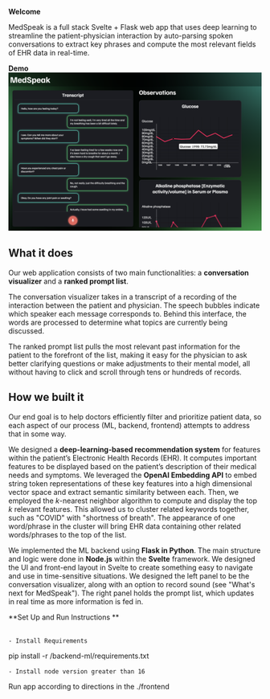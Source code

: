 **Welcome**

MedSpeak is a full stack Svelte + Flask web app that uses deep learning to streamline the patient-physician interaction by auto-parsing spoken conversations to extract key phrases and compute the most relevant fields of EHR data in real-time.


**Demo**
![](./demo.png)

## What it does

Our web application consists of two main functionalities: a **conversation visualizer** and a **ranked prompt list**. 

The conversation visualizer takes in a transcript of a recording of the interaction between the patient and physician. The speech bubbles indicate which speaker each message corresponds to. Behind this interface, the words are processed to determine what topics are currently being discussed. 

The ranked prompt list pulls the most relevant past information for the patient to the forefront of the list, making it easy for the physician to ask better clarifying questions or make adjustments to their mental model, all without having to click and scroll through tens or hundreds of records.


## How we built it

Our end goal is to help doctors efficiently filter and prioritize patient data, so each aspect of our process (ML, backend, frontend) attempts to address that in some way.

We designed a **deep-learning-based recommendation system** for features within the patient’s Electronic Health Records (EHR). It computes important features to be displayed based on the patient’s description of their medical needs and symptoms. We leveraged the **OpenAI Embedding API** to embed string token representations of these key features into a high dimensional vector space and extract semantic similarity between each. Then, we employed the _k_-nearest neighbor algorithm to compute and display the top _k_ relevant features. This allowed us to cluster related keywords together, such as "COVID" with "shortness of breath". The appearance of one word/phrase in the cluster will bring EHR data containing other related words/phrases to the top of the list. 

We implemented the ML backend using **Flask in Python**. The main structure and logic were done in **Node.js** within the **Svelte** framework. We designed the UI and front-end layout in Svelte to create something easy to navigate and use in time-sensitive situations. We designed the left panel to be the conversation visualizer, along with an option to record sound (see "What's next for MedSpeak"). The right panel holds the prompt list, which updates in real time as more information is fed in.

**Set Up and Run Instructions **
```

- Install Requirements
```
pip install -r /backend-ml/requirements.txt
```
- Install node version greater than 16
```
Run app according to directions in the ./frontend
```

